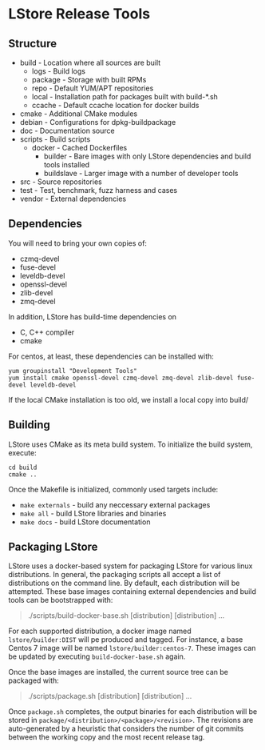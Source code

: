 LStore Release Tools
==============================================
 
Structure
-----------------------------------------------
* build          - Location where all sources are built
  * logs         - Build logs
  * package      - Storage with built RPMs
  * repo         - Default YUM/APT repositories
  * local        - Installation path for packages built with build-*.sh
  * ccache       - Default ccache location for docker builds
* cmake          - Additional CMake modules
* debian         - Configurations for dpkg-buildpackage
* doc            - Documentation source
* scripts        - Build scripts
  * docker       - Cached Dockerfiles
    * builder    - Bare images with only LStore dependencies and build tools
                   installed
    * buildslave - Larger image with a number of developer tools 
* src            - Source repositories
* test           - Test, benchmark, fuzz harness and cases
* vendor         - External dependencies

Dependencies
----------------------------------------------
You will need to bring your own copies of:

* czmq-devel
* fuse-devel
* leveldb-devel
* openssl-devel
* zlib-devel
* zmq-devel

In addition, LStore has build-time dependencies on

* C, C++ compiler
* cmake

For centos, at least, these dependencies can be installed with:

```
yum groupinstall "Development Tools"
yum install cmake openssl-devel czmq-devel zmq-devel zlib-devel fuse-devel leveldb-devel
```

If the local CMake installation is too old, we install a local copy into build/

Building
----------------------------------------------
LStore uses CMake as its meta build system. To initialize the build system,
execute:
```
cd build
cmake ..
```

Once the Makefile is initialized, commonly used targets include:
* `make externals` - build any neccessary external packages
* `make all`       - build LStore libraries and binaries
* `make docs`      - build LStore documentation

Packaging LStore
----------------------------------------------
LStore uses a docker-based system for packaging LStore for various linux
distributions. In general, the packaging scripts all accept a list of
distributions on the command line. By default, each distribution will be
attempted. These base images containing external dependencies and build tools
can be bootstrapped with:

>    ./scripts/build-docker-base.sh [distribution] [distribution] ...

For each supported distribution, a docker image named `lstore/builder:DIST`
will pe produced and tagged. For instance, a base Centos 7 image will be named
`lstore/builder:centos-7`. These images can be updated by executing
`build-docker-base.sh` again.

Once the base images are installed, the current source tree can be packaged
with:

>    ./scripts/package.sh [distribution] [distribution] ...

Once `package.sh` completes, the output binaries for each distribution will be
stored in `package/<distribution>/<package>/<revision>`. The revisions are
auto-generated by a heuristic that considers the number of git commits between
the working copy and the most recent release tag.

